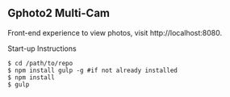Gphoto2 Multi-Cam
-----------------

Front-end experience to view photos, visit http://localhost:8080.

Start-up Instructions

```
$ cd /path/to/repo
$ npm install gulp -g #if not already installed
$ npm install
$ gulp

```
